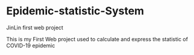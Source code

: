 # Epidemic-statistic-System
JinLin first web project

This is my First Web project used to calculate and express the statistic of COVID-19 epidemic


